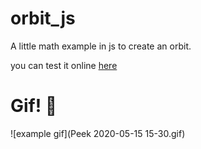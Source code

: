 # orbit_js
A little math example in js to create an orbit.

you can test it online [here](https://js.do/code/439943)

# Gif! 👀
![example gif](Peek 2020-05-15 15-30.gif)
